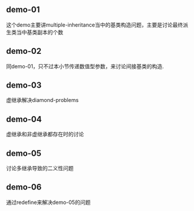 ## demo-01

这个demo主要讲multiple-inheritance当中的基类构造问题，主要是讨论最终派生类当中基类副本的个数

## demo-02

同demo-01，只不过本小节传递数值型参数，来讨论间接基类的构造.

## demo-03

虚继承解决diamond-problems

## demo-04

虚继承和非虚继承都存在时的讨论

## demo-05

讨论多继承导致的二义性问题

## demo-06

通过redefine来解决demo-05的问题

